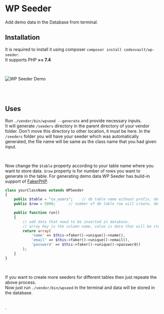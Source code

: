 # WP Seeder
Add demo data in the Database from terminal.

## Installation
It is required to install it using composer `composer install codesvault/wp-seeder`.
<br>It supports PHP **>= 7.4**

<br>

![WP Seeder Demo](https://github.com/CodesVault/wp-seeder/blob/doc/demo/WP%20Seeder%20-%20Demo.gif)

<br>
<br>

## Uses
Run `./vendor/bin/wpseed --generate` and provide necessary inputs.
<br>It will generate `/seeders` directory in the parent directory of your vendor folder. Don't move this directory to other location, it must be here.
In the `/seeders` folder you will have your seeder which was automatically generated, the file name will be same as the class name that you had given input.

<br>

Now change the `$table` property according to your table name where you want to store data. `$row` property is for number of rows you want to generate in the table. For generating demo data WP Seeder has build-in support of [FakerPHP](https://fakerphp.github.io/).

```php
class yourClassName extends WPSeeder
{
    public $table = "cv_users";    // db table name without prefix, default is posts.
    public $row = 5000;      // number of db table row will create, default is 1.

    public function run()
    {
        // add data that need to be inserted in database.
        // array key is the column name, value is data that will be stored.
        return array(
            'name' => $this->faker()->unique()->name(),
            'email' => $this->faker()->unique()->email(),
            'password' => $this->faker()->unique()->password()
        );
    }
}
```

<br>

If you want to create more seeders for different tables then just repeate the above process.
<br>Now just run `./vendor/bin/wpseed` in the terminal and data will be stored in the database.

<br>
.
